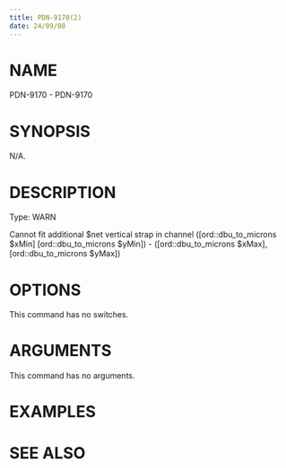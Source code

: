 ```yaml
---
title: PDN-9170(2)
date: 24/09/08
---
```


# NAME

PDN-9170 - PDN-9170

# SYNOPSIS

N/A.

# DESCRIPTION

Type: WARN

Cannot fit additional $net vertical strap in channel ([ord::dbu_to_microns $xMin] [ord::dbu_to_microns $yMin]) - ([ord::dbu_to_microns $xMax], [ord::dbu_to_microns $yMax])

# OPTIONS

This command has no switches.

# ARGUMENTS

This command has no arguments.

# EXAMPLES

# SEE ALSO
